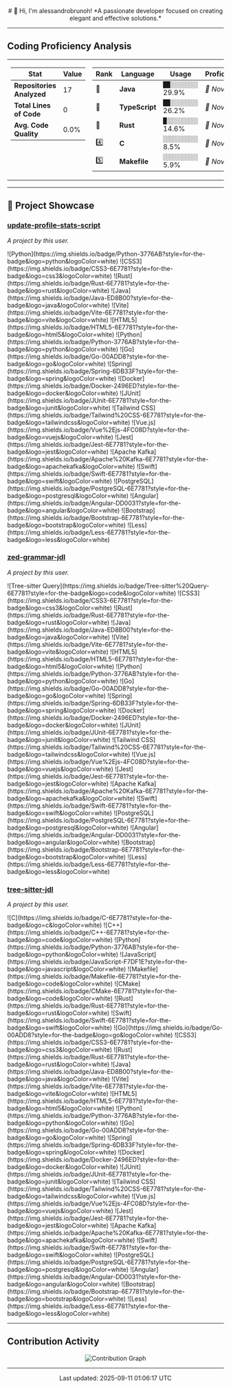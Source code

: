<div align="center">
# 👋 Hi, I'm alessandrobrunoh!
*A passionate developer focused on creating elegant and effective solutions.*
</div>

---

## Coding Proficiency Analysis

<table>
<tr>
<td width="40%" valign="top">

| Stat | Value |
|---|---|
| **Repositories Analyzed** | 17 |
| **Total Lines of Code** | 0 |
| **Avg. Code Quality** | 0.0% |


</td>
<td width="60%" valign="top">

| Rank | Language | Usage | Proficiency |
|---|---|---|---|
| 🥇 | **Java** | `██░░░░░░░░` 29.9% | *🔰 Novice* |
| 🥈 | **TypeScript** | `██░░░░░░░░` 26.2% | *🔰 Novice* |
| 🥉 | **Rust** | `█░░░░░░░░░` 14.6% | *🔰 Novice* |
| 4️⃣ | **C** | `░░░░░░░░░░` 8.5% | *🔰 Novice* |
| 5️⃣ | **Makefile** | `░░░░░░░░░░` 5.9% | *🔰 Novice* |


</td>
</tr>
</table>


---

## 🚀 Project Showcase

### [update-profile-stats-script](https://github.com/alessandrobrunoh/update-profile-stats-script)
*A project by this user.*

<p>![Python](https://img.shields.io/badge/Python-3776AB?style=for-the-badge&logo=python&logoColor=white) ![CSS3](https://img.shields.io/badge/CSS3-6E7781?style=for-the-badge&logo=css3&logoColor=white) ![Rust](https://img.shields.io/badge/Rust-6E7781?style=for-the-badge&logo=rust&logoColor=white) ![Java](https://img.shields.io/badge/Java-ED8B00?style=for-the-badge&logo=java&logoColor=white) ![Vite](https://img.shields.io/badge/Vite-6E7781?style=for-the-badge&logo=vite&logoColor=white) ![HTML5](https://img.shields.io/badge/HTML5-6E7781?style=for-the-badge&logo=html5&logoColor=white) ![Python](https://img.shields.io/badge/Python-3776AB?style=for-the-badge&logo=python&logoColor=white) ![Go](https://img.shields.io/badge/Go-00ADD8?style=for-the-badge&logo=go&logoColor=white) ![Spring](https://img.shields.io/badge/Spring-6DB33F?style=for-the-badge&logo=spring&logoColor=white) ![Docker](https://img.shields.io/badge/Docker-2496ED?style=for-the-badge&logo=docker&logoColor=white) ![JUnit](https://img.shields.io/badge/JUnit-6E7781?style=for-the-badge&logo=junit&logoColor=white) ![Tailwind CSS](https://img.shields.io/badge/Tailwind%20CSS-6E7781?style=for-the-badge&logo=tailwindcss&logoColor=white) ![Vue.js](https://img.shields.io/badge/Vue%2Ejs-4FC08D?style=for-the-badge&logo=vuejs&logoColor=white) ![Jest](https://img.shields.io/badge/Jest-6E7781?style=for-the-badge&logo=jest&logoColor=white) ![Apache Kafka](https://img.shields.io/badge/Apache%20Kafka-6E7781?style=for-the-badge&logo=apachekafka&logoColor=white) ![Swift](https://img.shields.io/badge/Swift-6E7781?style=for-the-badge&logo=swift&logoColor=white) ![PostgreSQL](https://img.shields.io/badge/PostgreSQL-6E7781?style=for-the-badge&logo=postgresql&logoColor=white) ![Angular](https://img.shields.io/badge/Angular-DD0031?style=for-the-badge&logo=angular&logoColor=white) ![Bootstrap](https://img.shields.io/badge/Bootstrap-6E7781?style=for-the-badge&logo=bootstrap&logoColor=white) ![Less](https://img.shields.io/badge/Less-6E7781?style=for-the-badge&logo=less&logoColor=white) </p>

### [zed-grammar-jdl](https://github.com/alessandrobrunoh/zed-grammar-jdl)
*A project by this user.*

<p>![Tree-sitter Query](https://img.shields.io/badge/Tree-sitter%20Query-6E7781?style=for-the-badge&logo=code&logoColor=white) ![CSS3](https://img.shields.io/badge/CSS3-6E7781?style=for-the-badge&logo=css3&logoColor=white) ![Rust](https://img.shields.io/badge/Rust-6E7781?style=for-the-badge&logo=rust&logoColor=white) ![Java](https://img.shields.io/badge/Java-ED8B00?style=for-the-badge&logo=java&logoColor=white) ![Vite](https://img.shields.io/badge/Vite-6E7781?style=for-the-badge&logo=vite&logoColor=white) ![HTML5](https://img.shields.io/badge/HTML5-6E7781?style=for-the-badge&logo=html5&logoColor=white) ![Python](https://img.shields.io/badge/Python-3776AB?style=for-the-badge&logo=python&logoColor=white) ![Go](https://img.shields.io/badge/Go-00ADD8?style=for-the-badge&logo=go&logoColor=white) ![Spring](https://img.shields.io/badge/Spring-6DB33F?style=for-the-badge&logo=spring&logoColor=white) ![Docker](https://img.shields.io/badge/Docker-2496ED?style=for-the-badge&logo=docker&logoColor=white) ![JUnit](https://img.shields.io/badge/JUnit-6E7781?style=for-the-badge&logo=junit&logoColor=white) ![Tailwind CSS](https://img.shields.io/badge/Tailwind%20CSS-6E7781?style=for-the-badge&logo=tailwindcss&logoColor=white) ![Vue.js](https://img.shields.io/badge/Vue%2Ejs-4FC08D?style=for-the-badge&logo=vuejs&logoColor=white) ![Jest](https://img.shields.io/badge/Jest-6E7781?style=for-the-badge&logo=jest&logoColor=white) ![Apache Kafka](https://img.shields.io/badge/Apache%20Kafka-6E7781?style=for-the-badge&logo=apachekafka&logoColor=white) ![Swift](https://img.shields.io/badge/Swift-6E7781?style=for-the-badge&logo=swift&logoColor=white) ![PostgreSQL](https://img.shields.io/badge/PostgreSQL-6E7781?style=for-the-badge&logo=postgresql&logoColor=white) ![Angular](https://img.shields.io/badge/Angular-DD0031?style=for-the-badge&logo=angular&logoColor=white) ![Bootstrap](https://img.shields.io/badge/Bootstrap-6E7781?style=for-the-badge&logo=bootstrap&logoColor=white) ![Less](https://img.shields.io/badge/Less-6E7781?style=for-the-badge&logo=less&logoColor=white) </p>

### [tree-sitter-jdl](https://github.com/alessandrobrunoh/tree-sitter-jdl)
*A project by this user.*

<p>![C](https://img.shields.io/badge/C-6E7781?style=for-the-badge&logo=c&logoColor=white) ![C++](https://img.shields.io/badge/C++-6E7781?style=for-the-badge&logo=code&logoColor=white) ![Python](https://img.shields.io/badge/Python-3776AB?style=for-the-badge&logo=python&logoColor=white) ![JavaScript](https://img.shields.io/badge/JavaScript-F7DF1E?style=for-the-badge&logo=javascript&logoColor=white) ![Makefile](https://img.shields.io/badge/Makefile-6E7781?style=for-the-badge&logo=code&logoColor=white) ![CMake](https://img.shields.io/badge/CMake-6E7781?style=for-the-badge&logo=code&logoColor=white) ![Rust](https://img.shields.io/badge/Rust-6E7781?style=for-the-badge&logo=rust&logoColor=white) ![Swift](https://img.shields.io/badge/Swift-6E7781?style=for-the-badge&logo=swift&logoColor=white) ![Go](https://img.shields.io/badge/Go-00ADD8?style=for-the-badge&logo=go&logoColor=white) ![CSS3](https://img.shields.io/badge/CSS3-6E7781?style=for-the-badge&logo=css3&logoColor=white) ![Rust](https://img.shields.io/badge/Rust-6E7781?style=for-the-badge&logo=rust&logoColor=white) ![Java](https://img.shields.io/badge/Java-ED8B00?style=for-the-badge&logo=java&logoColor=white) ![Vite](https://img.shields.io/badge/Vite-6E7781?style=for-the-badge&logo=vite&logoColor=white) ![HTML5](https://img.shields.io/badge/HTML5-6E7781?style=for-the-badge&logo=html5&logoColor=white) ![Python](https://img.shields.io/badge/Python-3776AB?style=for-the-badge&logo=python&logoColor=white) ![Go](https://img.shields.io/badge/Go-00ADD8?style=for-the-badge&logo=go&logoColor=white) ![Spring](https://img.shields.io/badge/Spring-6DB33F?style=for-the-badge&logo=spring&logoColor=white) ![Docker](https://img.shields.io/badge/Docker-2496ED?style=for-the-badge&logo=docker&logoColor=white) ![JUnit](https://img.shields.io/badge/JUnit-6E7781?style=for-the-badge&logo=junit&logoColor=white) ![Tailwind CSS](https://img.shields.io/badge/Tailwind%20CSS-6E7781?style=for-the-badge&logo=tailwindcss&logoColor=white) ![Vue.js](https://img.shields.io/badge/Vue%2Ejs-4FC08D?style=for-the-badge&logo=vuejs&logoColor=white) ![Jest](https://img.shields.io/badge/Jest-6E7781?style=for-the-badge&logo=jest&logoColor=white) ![Apache Kafka](https://img.shields.io/badge/Apache%20Kafka-6E7781?style=for-the-badge&logo=apachekafka&logoColor=white) ![Swift](https://img.shields.io/badge/Swift-6E7781?style=for-the-badge&logo=swift&logoColor=white) ![PostgreSQL](https://img.shields.io/badge/PostgreSQL-6E7781?style=for-the-badge&logo=postgresql&logoColor=white) ![Angular](https://img.shields.io/badge/Angular-DD0031?style=for-the-badge&logo=angular&logoColor=white) ![Bootstrap](https://img.shields.io/badge/Bootstrap-6E7781?style=for-the-badge&logo=bootstrap&logoColor=white) ![Less](https://img.shields.io/badge/Less-6E7781?style=for-the-badge&logo=less&logoColor=white) </p>



---

## Contribution Activity
<div align="center">
  <img src="contribution_graph.svg" alt="Contribution Graph" />
</div>


---

<div align="center">
<p>Last updated: 2025-09-11 01:06:17 UTC</p>
</div>
